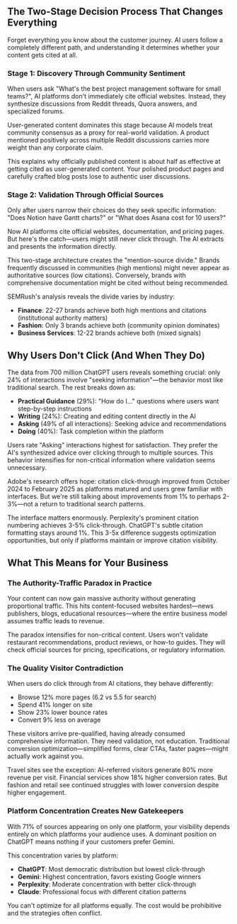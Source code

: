 ## The Two-Stage Decision Process That Changes Everything

Forget everything you know about the customer journey. AI users follow a completely different path, and understanding it determines whether your content gets cited at all.

### Stage 1: Discovery Through Community Sentiment

When users ask "What's the best project management software for small teams?", AI platforms don't immediately cite official websites. Instead, they synthesize discussions from Reddit threads, Quora answers, and specialized forums.

User-generated content dominates this stage because AI models treat community consensus as a proxy for real-world validation. A product mentioned positively across multiple Reddit discussions carries more weight than any corporate claim.

This explains why officially published content is about half as effective at getting cited as user-generated content. Your polished product pages and carefully crafted blog posts lose to authentic user discussions.

### Stage 2: Validation Through Official Sources

Only after users narrow their choices do they seek specific information: "Does Notion have Gantt charts?" or "What does Asana cost for 10 users?"

Now AI platforms cite official websites, documentation, and pricing pages. But here's the catch—users might still never click through. The AI extracts and presents the information directly.

This two-stage architecture creates the "mention-source divide." Brands frequently discussed in communities (high mentions) might never appear as authoritative sources (low citations). Conversely, brands with comprehensive documentation might be cited without being recommended.

SEMRush's analysis reveals the divide varies by industry:
- **Finance**: 22-27 brands achieve both high mentions and citations (institutional authority matters)
- **Fashion**: Only 3 brands achieve both (community opinion dominates)
- **Business Services**: 12-22 brands achieve both (mixed signals)

## Why Users Don't Click (And When They Do)

The data from 700 million ChatGPT users reveals something crucial: only 24% of interactions involve "seeking information"—the behavior most like traditional search. The rest breaks down as:

- **Practical Guidance** (29%): "How do I..." questions where users want step-by-step instructions
- **Writing** (24%): Creating and editing content directly in the AI
- **Asking** (49% of all interactions): Seeking advice and recommendations
- **Doing** (40%): Task completion within the platform

Users rate "Asking" interactions highest for satisfaction. They prefer the AI's synthesized advice over clicking through to multiple sources. This behavior intensifies for non-critical information where validation seems unnecessary.

Adobe's research offers hope: citation click-through improved from October 2024 to February 2025 as platforms matured and users grew familiar with interfaces. But we're still talking about improvements from 1% to perhaps 2-3%—not a return to traditional search patterns.

The interface matters enormously. Perplexity's prominent citation numbering achieves 3-5% click-through. ChatGPT's subtle citation formatting stays around 1%. This 3-5x difference suggests optimization opportunities, but only if platforms maintain or improve citation visibility.

## What This Means for Your Business

### The Authority-Traffic Paradox in Practice

Your content can now gain massive authority without generating proportional traffic. This hits content-focused websites hardest—news publishers, blogs, educational resources—where the entire business model assumes traffic leads to revenue.

The paradox intensifies for non-critical content. Users won't validate restaurant recommendations, product reviews, or how-to guides. They will check official sources for pricing, specifications, or regulatory information.

### The Quality Visitor Contradiction

When users do click through from AI citations, they behave differently:
- Browse 12% more pages (6.2 vs 5.5 for search)
- Spend 41% longer on site
- Show 23% lower bounce rates
- Convert 9% less on average

These visitors arrive pre-qualified, having already consumed comprehensive information. They need validation, not education. Traditional conversion optimization—simplified forms, clear CTAs, faster pages—might actually work against you.

Travel sites see the exception: AI-referred visitors generate 80% more revenue per visit. Financial services show 18% higher conversion rates. But fashion and retail see continued struggles with lower conversion despite higher engagement.

### Platform Concentration Creates New Gatekeepers

With 71% of sources appearing on only one platform, your visibility depends entirely on which platforms your audience uses. A dominant position on ChatGPT means nothing if your customers prefer Gemini.

This concentration varies by platform:
- **ChatGPT**: Most democratic distribution but lowest click-through
- **Gemini**: Highest concentration, favors existing Google winners
- **Perplexity**: Moderate concentration with better click-through
- **Claude**: Professional focus with different citation patterns

You can't optimize for all platforms equally. The cost would be prohibitive and the strategies often conflict.